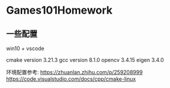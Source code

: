 # Games101Homework

## 一些配置
win10 + vscode

cmake version 3.21.3
gcc version 8.1.0
opencv 3.4.15
eigen 3.4.0

环境配置参考:
https://zhuanlan.zhihu.com/p/259208999
https://code.visualstudio.com/docs/cpp/cmake-linux